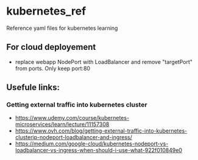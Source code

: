 # kubernetes_ref
Reference yaml files for kubernetes learning

## For cloud deployement
- replace webapp NodePort with LoadBalancer and remove "targetPort" from ports. Only keep port:80

## Usefule links:
### Getting external traffic into kubernetes cluster
- https://www.udemy.com/course/kubernetes-microservices/learn/lecture/11157308
- https://www.ovh.com/blog/getting-external-traffic-into-kubernetes-clusterip-nodeport-loadbalancer-and-ingress/
- https://medium.com/google-cloud/kubernetes-nodeport-vs-loadbalancer-vs-ingress-when-should-i-use-what-922f010849e0
